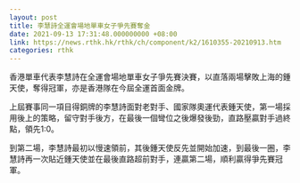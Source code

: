 ```yaml
---
layout: post
title: 李慧詩全運會場地單車女子爭先賽奪金
date: 2021-09-13 17:31:48.000000000 +08:00
link: https://news.rthk.hk/rthk/ch/component/k2/1610355-20210913.htm
categories: rthk
---
```


香港單車代表李慧詩在全運會場地單車女子爭先賽決賽，以直落兩場擊敗上海的鍾天使，奪得冠軍，亦是香港隊在今屆全運首面金牌。

上屆賽事同一項目得銅牌的李慧詩面對老對手、國家隊奧運代表鍾天使，第一場採用後上的策略，留守對手後方，在最後一個彎位之後爆發後勁，直路壓贏對手過終點，領先1:0。

到第二場，李慧詩最初以慢速領前，其後鍾天使反先並開始加速，到最後一圈，李慧詩再一次貼近鍾天使並在最後直路超前對手，連贏第二場，順利贏得爭先賽冠軍。

